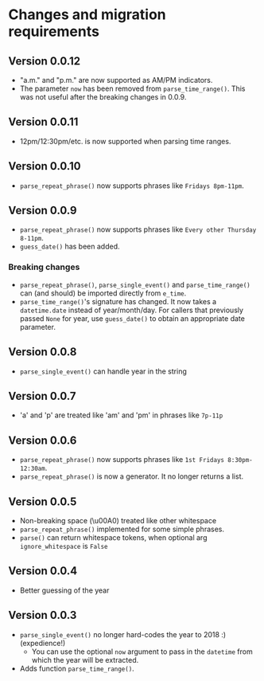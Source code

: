 # Changes and migration requirements

## Version 0.0.12

* "a.m." and "p.m." are now supported as AM/PM indicators.
* The parameter `now` has been removed from `parse_time_range()`.  This was not
  useful after the breaking changes in 0.0.9.

## Version 0.0.11

* 12pm/12:30pm/etc. is now supported when parsing time ranges.

## Version 0.0.10

* `parse_repeat_phrase()` now supports phrases like `Fridays 8pm-11pm`.

## Version 0.0.9

* `parse_repeat_phrase()` now supports phrases like `Every other Thursday 8-11pm`.
* `guess_date()` has been added.

### Breaking changes

* `parse_repeat_phrase()`, `parse_single_event()` and `parse_time_range()`
  can (and should) be imported directly from `e_time`.
* `parse_time_range()`'s signature has changed.  It now takes a `datetime.date`
  instead of year/month/day.  For callers that previously passed `None` for year,
  use `guess_date()` to obtain an appropriate date parameter.

## Version 0.0.8

* `parse_single_event()` can handle year in the string

## Version 0.0.7

* 'a' and 'p' are treated like 'am' and 'pm' in phrases like `7p-11p`

## Version 0.0.6

* `parse_repeat_phrase()` now supports phrases like `1st Fridays 8:30pm-12:30am`.
* `parse_repeat_phrase()` is now a generator.  It no longer returns a list.

## Version 0.0.5

* Non-breaking space (\u00A0) treated like other whitespace
* `parse_repeat_phrase()` implemented for some simple phrases.
* `parse()` can return whitespace tokens, when optional arg `ignore_whitespace`
  is `False`

## Version 0.0.4

* Better guessing of the year

## Version 0.0.3

* `parse_single_event()` no longer hard-codes the year to 2018 :)  (expedience!)
  * You can use the optional `now` argument to pass in the `datetime` from which
    the year will be extracted.
* Adds function `parse_time_range()`.
